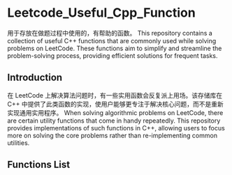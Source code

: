 # Leetcode_Useful_Cpp_Function

用于存放在做题过程中使用的，有帮助的函数。
This repository contains a collection of useful C++ functions that are commonly used while solving problems on LeetCode. These functions aim to simplify and streamline the problem-solving process, providing efficient solutions for frequent tasks.
## Introduction

在 LeetCode 上解决算法问题时，有一些实用函数会反复派上用场。该存储库在 C++ 中提供了此类函数的实现，使用户能够更专注于解决核心问题，而不是重新实现通用实用程序。
When solving algorithmic problems on LeetCode, there are certain utility functions that come in handy repeatedly. This repository provides implementations of such functions in C++, allowing users to focus more on solving the core problems rather than re-implementing common utilities.

## Functions List

